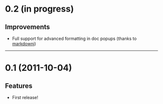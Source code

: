 0.2 (in progress)
=================

Improvements
------------

* Full support for advanced formatting in doc popups (thanks to [markdownj])

  [markdownj]: http://markdownj.org/

-----------------------------------------------------------------------------

0.1 (2011-10-04)
================

Features
--------

* First release!